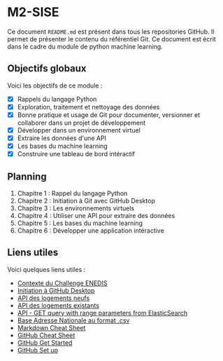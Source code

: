 # M2-SISE

Ce document `README.md` est présent dans tous les repositories GitHub. Il permet de présenter le contenu du référentiel Git.
Ce document est écrit dans le cadre du module de python machine learning.

## Objectifs globaux

Voici les objectifs de ce module :
- [x] Rappels du langage Python
- [x] Exploration, traitement et nettoyage des données
- [x] Bonne pratique et usage de Git pour documenter, versionner et collaborer dans un projet de développement
- [x] Développer dans un environnement virtuel
- [x] Extraire les données d'une API
- [x] Les bases du machine learning
- [x] Construire une tableau de bord intéractif

## Planning

1. Chapitre 1 : Rappel du langage Python
2. Chapitre 2 : Initiation à Git avec GitHub Desktop
3. Chapitre 3 : Les environnements virtuels
4. Chapitre 4 : Utiliser une API pour extraire des données
5. Chapitre 5 : Les bases du machine learning
6. Chapitre 6 : Développer une application intéractive

## Liens utiles

Voici quelques liens utiles :
- [Contexte du Challenge ENEDIS](https://defis.data.gouv.fr/defis/65b76f15d7874915c8e41298)
- [Initiation à GitHub Desktop](https://docs.github.com/fr/desktop/overview/)
- [API des logements neufs](https://data.ademe.fr/datasets/dpe-v2-logements-neufs/api-doc)
- [API des logements existants](https://data.ademe.fr/datasets/dpe-v2-logements-existants/api-doc)
- [API - GET query with range parameters from ElasticSearch](https://www.elastic.co/guide/en/elasticsearch/reference/current/query-dsl-query-string-query.html#_ranges)
- [Base Adresse Nationale au format .csv](https://adresse.data.gouv.fr/donnees-nationales)
- [Markdown Cheat Sheet](https://www.markdownguide.org/cheat-sheet/)
- [GitHub Cheat Sheet](https://training.github.com/downloads/fr/github-git-cheat-sheet.pdf)
- [GitHub Get Started](https://docs.github.com/fr/get-started/quickstart/hello-world)
- [GitHub Set up](https://docs.github.com/fr/get-started/quickstart/set-up-git)